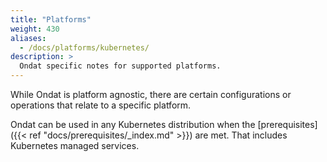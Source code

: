 ```yaml
---
title: "Platforms"
weight: 430
aliases:
  - /docs/platforms/kubernetes/
description: >
  Ondat specific notes for supported platforms.
---
```


While Ondat is platform agnostic, there are certain configurations
or operations that relate to a specific platform.

Ondat can be used in any Kubernetes distribution when the
[prerequisites]({{< ref "docs/prerequisites/_index.md" >}}) are met. That
includes Kubernetes managed services.
